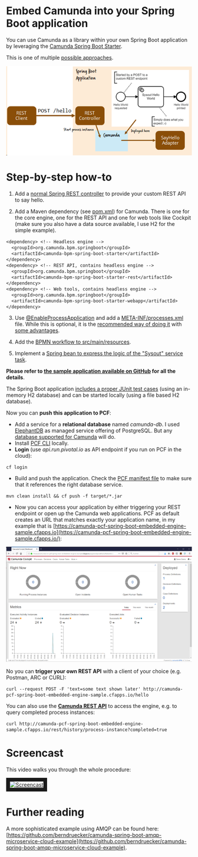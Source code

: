 # Embed Camunda into your Spring Boot application

You can use Camunda as a library within your own Spring Boot application by leveraging the [Camunda Spring Boot Starter](https://docs.camunda.org/manual/latest/user-guide/spring-boot-integration/).

This is one of multiple [possible approaches](../).

![](../docs/embedded-spring-boot-architecture.png)

# Step-by-step how-to

1. Add a [normal Spring REST controller](https://github.com/berndruecker/camunda-on-pcf/blob/master/spring-boot-embedded-engine-sample/src/main/java/com/camunda/demo/springboot/SysoutRestController.java#L15) to provide your custom REST API to say hello.

2. Add a Maven dependency (see [pom.xml](https://github.com/berndruecker/camunda-on-pcf/blob/master/spring-boot-embedded-engine-sample/pom.xml#L39)) for Camunda. There is one for the core engine, one for the REST API and one for web tools like Cockpit (make sure you also have a data source available, I use H2 for the simple example).

```
<dependency> <!-- Headless engine -->
  <groupId>org.camunda.bpm.springboot</groupId>
  <artifactId>camunda-bpm-spring-boot-starter</artifactId>
</dependency>
<dependency> <!-- REST API, contains headless engine -->
  <groupId>org.camunda.bpm.springboot</groupId>
  <artifactId>camunda-bpm-spring-boot-starter-rest</artifactId>
</dependency>
<dependency> <!-- Web tools, contains headless engine -->
  <groupId>org.camunda.bpm.springboot</groupId>
  <artifactId>camunda-bpm-spring-boot-starter-webapp</artifactId>
</dependency>
```

3. Use [@EnableProcessApplication](https://github.com/berndruecker/camunda-on-pcf/blob/master/spring-boot-embedded-engine-sample/src/main/java/com/camunda/demo/springboot/Application.java#L8) and add a [META-INF/processes.xml](https://github.com/berndruecker/camunda-on-pcf/blob/master/spring-boot-embedded-engine-sample/src/main/resources/META-INF/processes.xml) file. While this is optional, it is the [recommended way of doing it](https://docs.camunda.org/manual/latest/user-guide/spring-boot-integration/process-applications/) with [some advantages](https://forum.camunda.org/t/spring-boot-application-autodeployment-doesnt-work/4221/4). 

4. Add the [BPMN workflow to src/main/resources](https://github.com/berndruecker/camunda-on-pcf/blob/master/spring-boot-embedded-engine-sample/src/main/resources/sysout.bpmn).

5. Implement a [Spring bean to express the logic of the "Sysout" service task](https://github.com/berndruecker/camunda-on-pcf/blob/master/spring-boot-embedded-engine-sample/src/main/java/com/camunda/demo/springboot/adapter/SysoutAdapter.java).

**Please refer to [the sample application available on GitHub](https://github.com/berndruecker/camunda-on-pcf/tree/master/spring-boot-embedded-engine-sample) for all the details**. 

The Spring Boot application [includes a proper JUnit test cases](https://github.com/berndruecker/camunda-on-pcf/blob/master/spring-boot-embedded-engine-sample/src/test/java/com/camunda/demo/springboot/SysoutProcessTest.java) (using an in-memory H2 database) and can be started locally (using a file based H2 database).

Now you can **push this application to PCF**:

* Add a service for a **relational database** named _camunda-db_. I used [ElephantDB](https://docs.run.pivotal.io/marketplace/services/elephantsql.html) as managed service offering of PostgreSQL. But any [database supported for Camunda](https://docs.camunda.org/manual/latest/introduction/supported-environments/) will do.
*   Install [PCF CLI](https://docs.cloudfoundry.org/cf-cli/install-go-cli.html) locally.
*   **Login** (use _api.run.pivotal.io_ as API endpoint if you run on PCF in the cloud):
```
cf login
```
*   Build and push the application. Check the [PCF manifest file](https://github.com/berndruecker/camunda-on-pcf/blob/master/spring-boot-embedded-engine-sample/manifest.yml) to make sure that it references the right database service.
```
mvn clean install && cf push -f target/*.jar
```
*   Now you can access your application by either triggering your REST endpoint or open up the Camunda web applications. PCF as default creates an URL that matches exactly your application name, in my example that is [https://camunda-pcf-spring-boot-embedded-engine-sample.cfapps.io](https://camunda-pcf-spring-boot-embedded-engine-sample.cfapps.io/):

![](../docs/embedded-spring-boot-cockpit.png)

No you can **trigger your own REST API** with a client of your choice (e.g. Postman, ARC or CURL):

```
curl --request POST -F 'text=some text shown later' http://camunda-pcf-spring-boot-embedded-engine-sample.cfapps.io/hello
```

You can also use the **[Camunda REST API](https://docs.camunda.org/manual/latest/reference/rest/history/process-instance/get-process-instance-query/)** to access the engine, e.g. to query completed process instances:

```
curl http://camunda-pcf-spring-boot-embedded-engine-sample.cfapps.io/rest/history/process-instance?completed=true
```

# Screencast

This video walks you through the whole procedure:

<a href="http://www.youtube.com/watch?feature=player_embedded&v=va2uf-RRhPs" target="_blank"><img src="http://img.youtube.com/vi/va2uf-RRhPs/0.jpg" alt="Screencast" width="240" height="180" border="10" /></a>

# Further reading

A more sophisticated example using AMQP can be found here: [https://github.com/berndruecker/camunda-spring-boot-amqp-microservice-cloud-example](https://github.com/berndruecker/camunda-spring-boot-amqp-microservice-cloud-example).